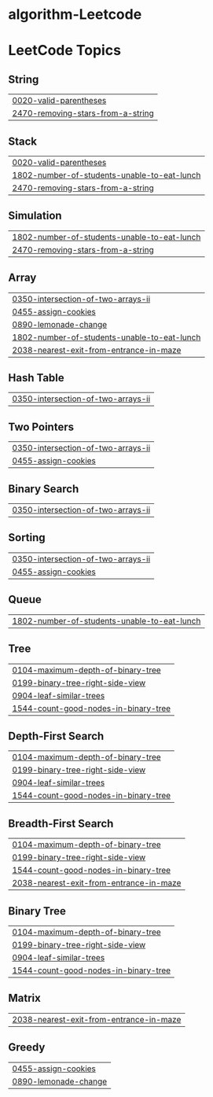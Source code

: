 # algorithm-Leetcode
<!---LeetCode Topics Start-->
# LeetCode Topics
## String
|  |
| ------- |
| [0020-valid-parentheses](https://github.com/loisRK/algorithm-Leetcode/tree/master/0020-valid-parentheses) |
| [2470-removing-stars-from-a-string](https://github.com/loisRK/algorithm-Leetcode/tree/master/2470-removing-stars-from-a-string) |
## Stack
|  |
| ------- |
| [0020-valid-parentheses](https://github.com/loisRK/algorithm-Leetcode/tree/master/0020-valid-parentheses) |
| [1802-number-of-students-unable-to-eat-lunch](https://github.com/loisRK/algorithm-Leetcode/tree/master/1802-number-of-students-unable-to-eat-lunch) |
| [2470-removing-stars-from-a-string](https://github.com/loisRK/algorithm-Leetcode/tree/master/2470-removing-stars-from-a-string) |
## Simulation
|  |
| ------- |
| [1802-number-of-students-unable-to-eat-lunch](https://github.com/loisRK/algorithm-Leetcode/tree/master/1802-number-of-students-unable-to-eat-lunch) |
| [2470-removing-stars-from-a-string](https://github.com/loisRK/algorithm-Leetcode/tree/master/2470-removing-stars-from-a-string) |
## Array
|  |
| ------- |
| [0350-intersection-of-two-arrays-ii](https://github.com/loisRK/algorithm-Leetcode/tree/master/0350-intersection-of-two-arrays-ii) |
| [0455-assign-cookies](https://github.com/loisRK/algorithm-Leetcode/tree/master/0455-assign-cookies) |
| [0890-lemonade-change](https://github.com/loisRK/algorithm-Leetcode/tree/master/0890-lemonade-change) |
| [1802-number-of-students-unable-to-eat-lunch](https://github.com/loisRK/algorithm-Leetcode/tree/master/1802-number-of-students-unable-to-eat-lunch) |
| [2038-nearest-exit-from-entrance-in-maze](https://github.com/loisRK/algorithm-Leetcode/tree/master/2038-nearest-exit-from-entrance-in-maze) |
## Hash Table
|  |
| ------- |
| [0350-intersection-of-two-arrays-ii](https://github.com/loisRK/algorithm-Leetcode/tree/master/0350-intersection-of-two-arrays-ii) |
## Two Pointers
|  |
| ------- |
| [0350-intersection-of-two-arrays-ii](https://github.com/loisRK/algorithm-Leetcode/tree/master/0350-intersection-of-two-arrays-ii) |
| [0455-assign-cookies](https://github.com/loisRK/algorithm-Leetcode/tree/master/0455-assign-cookies) |
## Binary Search
|  |
| ------- |
| [0350-intersection-of-two-arrays-ii](https://github.com/loisRK/algorithm-Leetcode/tree/master/0350-intersection-of-two-arrays-ii) |
## Sorting
|  |
| ------- |
| [0350-intersection-of-two-arrays-ii](https://github.com/loisRK/algorithm-Leetcode/tree/master/0350-intersection-of-two-arrays-ii) |
| [0455-assign-cookies](https://github.com/loisRK/algorithm-Leetcode/tree/master/0455-assign-cookies) |
## Queue
|  |
| ------- |
| [1802-number-of-students-unable-to-eat-lunch](https://github.com/loisRK/algorithm-Leetcode/tree/master/1802-number-of-students-unable-to-eat-lunch) |
## Tree
|  |
| ------- |
| [0104-maximum-depth-of-binary-tree](https://github.com/loisRK/algorithm-Leetcode/tree/master/0104-maximum-depth-of-binary-tree) |
| [0199-binary-tree-right-side-view](https://github.com/loisRK/algorithm-Leetcode/tree/master/0199-binary-tree-right-side-view) |
| [0904-leaf-similar-trees](https://github.com/loisRK/algorithm-Leetcode/tree/master/0904-leaf-similar-trees) |
| [1544-count-good-nodes-in-binary-tree](https://github.com/loisRK/algorithm-Leetcode/tree/master/1544-count-good-nodes-in-binary-tree) |
## Depth-First Search
|  |
| ------- |
| [0104-maximum-depth-of-binary-tree](https://github.com/loisRK/algorithm-Leetcode/tree/master/0104-maximum-depth-of-binary-tree) |
| [0199-binary-tree-right-side-view](https://github.com/loisRK/algorithm-Leetcode/tree/master/0199-binary-tree-right-side-view) |
| [0904-leaf-similar-trees](https://github.com/loisRK/algorithm-Leetcode/tree/master/0904-leaf-similar-trees) |
| [1544-count-good-nodes-in-binary-tree](https://github.com/loisRK/algorithm-Leetcode/tree/master/1544-count-good-nodes-in-binary-tree) |
## Breadth-First Search
|  |
| ------- |
| [0104-maximum-depth-of-binary-tree](https://github.com/loisRK/algorithm-Leetcode/tree/master/0104-maximum-depth-of-binary-tree) |
| [0199-binary-tree-right-side-view](https://github.com/loisRK/algorithm-Leetcode/tree/master/0199-binary-tree-right-side-view) |
| [1544-count-good-nodes-in-binary-tree](https://github.com/loisRK/algorithm-Leetcode/tree/master/1544-count-good-nodes-in-binary-tree) |
| [2038-nearest-exit-from-entrance-in-maze](https://github.com/loisRK/algorithm-Leetcode/tree/master/2038-nearest-exit-from-entrance-in-maze) |
## Binary Tree
|  |
| ------- |
| [0104-maximum-depth-of-binary-tree](https://github.com/loisRK/algorithm-Leetcode/tree/master/0104-maximum-depth-of-binary-tree) |
| [0199-binary-tree-right-side-view](https://github.com/loisRK/algorithm-Leetcode/tree/master/0199-binary-tree-right-side-view) |
| [0904-leaf-similar-trees](https://github.com/loisRK/algorithm-Leetcode/tree/master/0904-leaf-similar-trees) |
| [1544-count-good-nodes-in-binary-tree](https://github.com/loisRK/algorithm-Leetcode/tree/master/1544-count-good-nodes-in-binary-tree) |
## Matrix
|  |
| ------- |
| [2038-nearest-exit-from-entrance-in-maze](https://github.com/loisRK/algorithm-Leetcode/tree/master/2038-nearest-exit-from-entrance-in-maze) |
## Greedy
|  |
| ------- |
| [0455-assign-cookies](https://github.com/loisRK/algorithm-Leetcode/tree/master/0455-assign-cookies) |
| [0890-lemonade-change](https://github.com/loisRK/algorithm-Leetcode/tree/master/0890-lemonade-change) |
<!---LeetCode Topics End-->